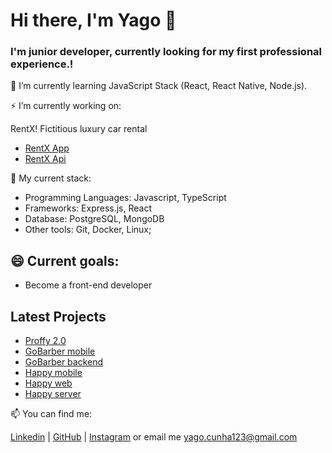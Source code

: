 # Hi there, I'm Yago 👋

### I'm junior developer, currently looking for my first professional experience.!

🔭 I’m currently learning JavaScript Stack (React, React Native, Node.js).

⚡ I’m currently working on:

RentX! Fictitious luxury car rental

- [RentX App](https://github.com/cp-yago/rentx-app)
- [RentX Api](https://github.com/cp-yago/rentx-api)

🌱 My current stack:
- Programming Languages: Javascript, TypeScript
- Frameworks: Express.js, React
- Database: PostgreSQL, MongoDB
- Other tools: Git, Docker, Linux;

## 😄 Current goals:
- Become a front-end developer

## Latest Projects

- [Proffy 2.0](https://github.com/cp-yago/proffy-mobile)
- [GoBarber mobile](https://github.com/cp-yago/gobarber-app)
- [GoBarber backend](https://github.com/cp-yago/iniciando-backend)
- [Happy mobile](https://github.com/cp-yago/happy-mobile)
- [Happy web](https://github.com/cp-yago/happy-web)
- [Happy server](https://github.com/cp-yago/happy-server)

📫 You can find me:

[Linkedin](https://www.linkedin.com/in/yagocunha) | [GitHub](https://github.com/cp-yago) | [Instagram](https://www.instagram.com/cp_yago/) or email me yago.cunha123@gmail.com
